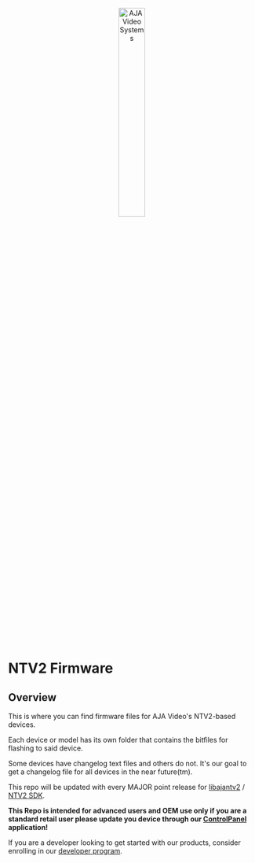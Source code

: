 
<p align="center">
  <a href="https://www.aja.com/">
    <img src="aja_logo.svg" alt="AJA Video Systems" width="33%"/>
  </a>
</p>

# NTV2 Firmware

## Overview 
This is where you can find firmware files for AJA Video's NTV2-based devices.

Each device or model has its own folder that contains the bitfiles for flashing to said device. 

Some devices have changelog text files and others do not. It's our goal to get a changelog file for all devices in the near future(tm).

This repo will be updated with every MAJOR point release for [libajantv2](https://github.com/aja-video/libajantv2) / [NTV2 SDK](https://sdksupport.aja.com/).

**This Repo is intended for advanced users and OEM use only if you are a standard retail user please update you device through our [ControlPanel](https://www.aja.com/products/aja-control-room) application!**

If you are a developer looking to get started with our products, consider enrolling in our [developer program](https://www.aja.com/developer/request).

